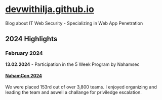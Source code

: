 # [devwithilja.github.io](https://devwithilja.github.io)
Blog about IT Web Security - Specializing in Web App Penetration

## 2024 Highlights

### February 2024
**13.02.2024** - Participation in the 5 Week Program by Nahamsec

#### [NahamCon 2024](https://devwithilja.github.io/2024/NahamCon%20CTF%202024%20Experience)

We were placed 153rd out of over 3,800 teams. I enjoyed organizing and leading the team and aswell a challange for priviledge escalation.

